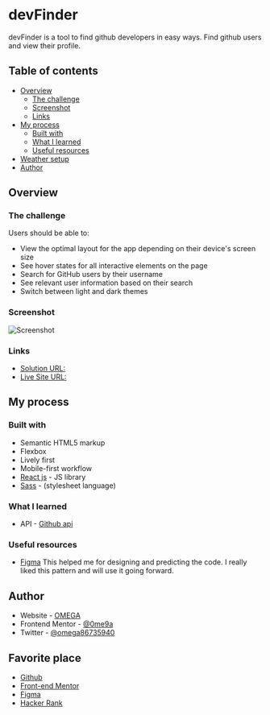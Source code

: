 # devFinder

devFinder is a tool to find github developers in easy ways. Find github users and view their profile.


## Table of contents

- [Overview](#overview)
  - [The challenge](#the-challenge)
  - [Screenshot](#screenshot)
  - [Links](#links)
- [My process](#my-process)
  - [Built with](#built-with)
  - [What I learned](#what-i-learned)
  - [Useful resources](#useful-resources)
- [Weather setup](#weather)
- [Author](#author)

## Overview

### The challenge

Users should be able to:

- View the optimal layout for the app depending on their device's screen size
- See hover states for all interactive elements on the page
- Search for GitHub users by their username
- See relevant user information based on their search
- Switch between light and dark themes

### Screenshot

![Screenshot](https://raw.githubusercontent.com/0ME9A/screenshots/main/devFinder.png)



### Links

- [Solution URL: ](https://github.com/0ME9A/devFinder/)
- [Live Site URL:](https://0me9a.github.io/devFinder/)

## My process

### Built with

- Semantic HTML5 markup
- Flexbox
- Lively first
- Mobile-first workflow
- [React js](https://reactjs.org) - JS library
- [Sass](https://sass-lang.com/) - (stylesheet language)

### What I learned
- API - [Github api](https://openweathermap.org/)


### Useful resources

- [Figma](https://figma.com/) This helped me for designing and predicting the code. I really liked this pattern and will use it going forward.

## Author

- Website - [OMEGA](https://ome9a.com)
- Frontend Mentor - [@0me9a](https://www.frontendmentor.io/profile/0me9a)
- Twitter - [@omega86735940](https://twitter.com/omega86735940)

## Favorite place
- [Github](https://www.github.com/0me9a)
- [Front-end Mentor](https://www.frontendmentor.io/profile/0me9a)
- [Figma](https://www.figma.com/@omega1)
- [Hacker Rank](https://www.hackerrank.com/ome9a)
